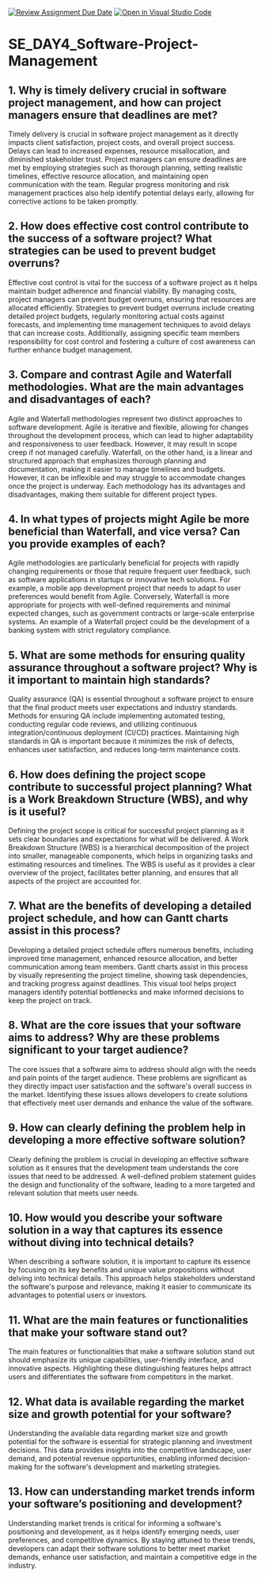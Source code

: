 [![Review Assignment Due Date](https://classroom.github.com/assets/deadline-readme-button-22041afd0340ce965d47ae6ef1cefeee28c7c493a6346c4f15d667ab976d596c.svg)](https://classroom.github.com/a/9pw6JKcu)
[![Open in Visual Studio Code](https://classroom.github.com/assets/open-in-vscode-2e0aaae1b6195c2367325f4f02e2d04e9abb55f0b24a779b69b11b9e10269abc.svg)](https://classroom.github.com/online_ide?assignment_repo_id=15642252&assignment_repo_type=AssignmentRepo)
# SE_DAY4_Software-Project-Management
## 1. Why is timely delivery crucial in software project management, and how can project managers ensure that deadlines are met?
Timely delivery is crucial in software project management as it directly impacts client satisfaction, project costs, and overall project success. Delays can lead to increased expenses, resource misallocation, and diminished stakeholder trust. Project managers can ensure deadlines are met by employing strategies such as thorough planning, setting realistic timelines, effective resource allocation, and maintaining open communication with the team. Regular progress monitoring and risk management practices also help identify potential delays early, allowing for corrective actions to be taken promptly.

## 2. How does effective cost control contribute to the success of a software project? What strategies can be used to prevent budget overruns?
Effective cost control is vital for the success of a software project as it helps maintain budget adherence and financial viability. By managing costs, project managers can prevent budget overruns, ensuring that resources are allocated efficiently. Strategies to prevent budget overruns include creating detailed project budgets, regularly monitoring actual costs against forecasts, and implementing time management techniques to avoid delays that can increase costs. Additionally, assigning specific team members responsibility for cost control and fostering a culture of cost awareness can further enhance budget management.

## 3. Compare and contrast Agile and Waterfall methodologies. What are the main advantages and disadvantages of each?
Agile and Waterfall methodologies represent two distinct approaches to software development. Agile is iterative and flexible, allowing for changes throughout the development process, which can lead to higher adaptability and responsiveness to user feedback. However, it may result in scope creep if not managed carefully. Waterfall, on the other hand, is a linear and structured approach that emphasizes thorough planning and documentation, making it easier to manage timelines and budgets. However, it can be inflexible and may struggle to accommodate changes once the project is underway. Each methodology has its advantages and disadvantages, making them suitable for different project types.

## 4. In what types of projects might Agile be more beneficial than Waterfall, and vice versa? Can you provide examples of each?
Agile methodologies are particularly beneficial for projects with rapidly changing requirements or those that require frequent user feedback, such as software applications in startups or innovative tech solutions. For example, a mobile app development project that needs to adapt to user preferences would benefit from Agile. Conversely, Waterfall is more appropriate for projects with well-defined requirements and minimal expected changes, such as government contracts or large-scale enterprise systems. An example of a Waterfall project could be the development of a banking system with strict regulatory compliance.

## 5. What are some methods for ensuring quality assurance throughout a software project? Why is it important to maintain high standards?
Quality assurance (QA) is essential throughout a software project to ensure that the final product meets user expectations and industry standards. Methods for ensuring QA include implementing automated testing, conducting regular code reviews, and utilizing continuous integration/continuous deployment (CI/CD) practices. Maintaining high standards in QA is important because it minimizes the risk of defects, enhances user satisfaction, and reduces long-term maintenance costs.

## 6. How does defining the project scope contribute to successful project planning? What is a Work Breakdown Structure (WBS), and why is it useful?
Defining the project scope is critical for successful project planning as it sets clear boundaries and expectations for what will be delivered. A Work Breakdown Structure (WBS) is a hierarchical decomposition of the project into smaller, manageable components, which helps in organizing tasks and estimating resources and timelines. The WBS is useful as it provides a clear overview of the project, facilitates better planning, and ensures that all aspects of the project are accounted for.

## 7. What are the benefits of developing a detailed project schedule, and how can Gantt charts assist in this process?
Developing a detailed project schedule offers numerous benefits, including improved time management, enhanced resource allocation, and better communication among team members. Gantt charts assist in this process by visually representing the project timeline, showing task dependencies, and tracking progress against deadlines. This visual tool helps project managers identify potential bottlenecks and make informed decisions to keep the project on track.

## 8. What are the core issues that your software aims to address? Why are these problems significant to your target audience?
The core issues that a software aims to address should align with the needs and pain points of the target audience. These problems are significant as they directly impact user satisfaction and the software's overall success in the market. Identifying these issues allows developers to create solutions that effectively meet user demands and enhance the value of the software.

## 9. How can clearly defining the problem help in developing a more effective software solution?
Clearly defining the problem is crucial in developing an effective software solution as it ensures that the development team understands the core issues that need to be addressed. A well-defined problem statement guides the design and functionality of the software, leading to a more targeted and relevant solution that meets user needs.

## 10. How would you describe your software solution in a way that captures its essence without diving into technical details?
When describing a software solution, it is important to capture its essence by focusing on its key benefits and unique value propositions without delving into technical details. This approach helps stakeholders understand the software's purpose and relevance, making it easier to communicate its advantages to potential users or investors.

## 11. What are the main features or functionalities that make your software stand out?
The main features or functionalities that make a software solution stand out should emphasize its unique capabilities, user-friendly interface, and innovative aspects. Highlighting these distinguishing features helps attract users and differentiates the software from competitors in the market.

## 12. What data is available regarding the market size and growth potential for your software?
Understanding the available data regarding market size and growth potential for the software is essential for strategic planning and investment decisions. This data provides insights into the competitive landscape, user demand, and potential revenue opportunities, enabling informed decision-making for the software's development and marketing strategies.

## 13. How can understanding market trends inform your software’s positioning and development?
Understanding market trends is critical for informing a software's positioning and development, as it helps identify emerging needs, user preferences, and competitive dynamics. By staying attuned to these trends, developers can adapt their software solutions to better meet market demands, enhance user satisfaction, and maintain a competitive edge in the industry.
